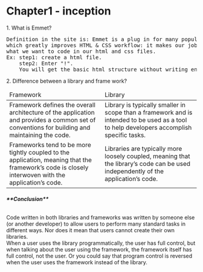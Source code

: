 # Chapter1 - inception
<p>1. What is Emmet?</p>
<pre>Definition in the site is: Emmet is a plug in for many popular text editors
which greatly improves HTML & CSS workflow: it makes our job easier by giving us 
what we want to code in our html and css files. 
Ex: step1: create a html file.
    step2: Enter "!".
    You will get the basic html structure without writing entire code.</pre>
<p>2. Difference between a library and frame work?</p>
<table>
    <thead>
         <tr>
        <td>Framework</td>
        <td>Library</td>
        </tr>
    </thead>
    <tr>
        <td>Framework defines the overall architecture of the application and provides a common set of conventions for building and maintaining the code.</td>
        <td>Library is typically smaller in scope than a framework and is intended to be
used as a tool to help developers accomplish specific tasks. </td>
    </tr>
     <tr>
        <td>Frameworks tend to be more tightly coupled to the application, meaning that the framework’s code is closely interwoven with the application’s code.</td>
        <td>Libraries are typically more loosely coupled, meaning that the library’s code can be used independently of the application’s code.</td>
    </tr>
</table>
<h6> <strong>**Conclusion**</strong> </h6>
<p>Code written in both libraries and frameworks was written by someone else (or another developer) to allow users to perform many standard tasks in different ways. Nor does it mean that users cannot create their own libraries.<br>
When a user uses the library programmatically, the user has full control, but when talking about the user using the framework, the framework itself has full control, not the user. Or you could say that program control is reversed when the user uses the framework instead of the library.</p>
